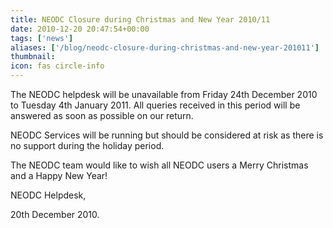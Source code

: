 ```yaml
---
title: NEODC Closure during Christmas and New Year 2010/11
date: 2010-12-20 20:47:54+00:00
tags: ['news']
aliases: ['/blog/neodc-closure-during-christmas-and-new-year-201011']
thumbnail: 
icon: fas circle-info
---
```

The NEODC helpdesk will be unavailable from Friday 24th December 2010 to Tuesday 4th January 2011. All queries received in this period will be answered as soon as possible on our return.

NEODC Services will be running but should be considered at risk as there is no support during the holiday period.


The NEODC team would like to wish all NEODC users a Merry Christmas and a Happy New Year!


NEODC Helpdesk,
  
20th December 2010.



